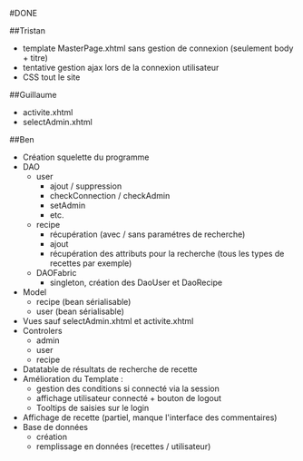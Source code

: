 #DONE

##Tristan

+ template MasterPage.xhtml sans gestion de connexion (seulement body + titre)
+ tentative gestion ajax lors de la connexion utilisateur
+ CSS tout le site


##Guillaume

+ activite.xhtml
+ selectAdmin.xhtml

##Ben
+ Création squelette du programme
+ DAO
	+ user
		+ ajout / suppression
		+ checkConnection / checkAdmin
		+ setAdmin
		+ etc.
	+ recipe
		+ récupération (avec / sans paramétres de recherche)
		+ ajout  
		+ récupération des attributs pour la recherche (tous les types de recettes par exemple)
	+ DAOFabric
		+ singleton, création des DaoUser et DaoRecipe
+ Model
	+ recipe (bean sérialisable)
	+ user (bean sérialisable)
+ Vues sauf selectAdmin.xhtml et activite.xhtml
+ Controlers
	+ admin
	+ user
	+ recipe
+ Datatable de résultats de recherche de recette
+ Amélioration du Template :
	+ gestion des conditions si connecté via la session
	+ affichage utilisateur connecté + bouton de logout
	+ Tooltips de saisies sur le login
+ Affichage de recette (partiel, manque l'interface des commentaires)
+ Base de données
	+ création
	+ remplissage en données (recettes / utilisateur)
